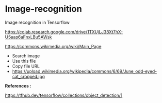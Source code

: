 # Image-recognition
Image recognition in Tensorflow 

https://colab.research.google.com/drive/1TXUjLJ38Xt7hX-U5aap6aFnxLBu5AWsk

https://commons.wikimedia.org/wiki/Main_Page
  - Search image 
  - Use this file 
  - Copy file URL
  - https://upload.wikimedia.org/wikipedia/commons/6/69/June_odd-eyed-cat_cropped.jpg

<b>References :</b> 

https://tfhub.dev/tensorflow/collections/object_detection/1
